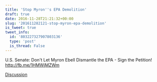 ```yaml
---
title: 'Stop Myron''s EPA Demolition'
draft: true
date: 2016-11-28T21:21:32+00:00
slug: '201611282121-stop-myron-epa-demolition'
is_tweet: true
tweet_info:
  id: '803227327907803136'
  type: 'post'
  is_thread: False
---
```




U.S. Senate: Don't Let Myron Ebell Dismantle the EPA - Sign the Petition! <http://fb.me/1HMWjMZWm>

[Discussion](https://x.com/sytelus/status/803227327907803136)
